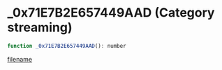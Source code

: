 # _0x71E7B2E657449AAD (Category streaming)

```js
function _0x71E7B2E657449AAD(): number
```

[filename](_0x71E7B2E657449AAD_m.md ':include')